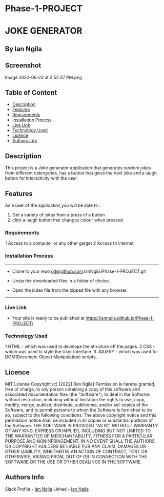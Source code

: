 # Phase-1-PROJECT
# JOKE GENERATOR

 ## By Ian Ngila
 
 
## Screenshot
Image 2022-06-23 at 2.52.47 PM.png

 ## Table of Content
 
 - [Description](#description)
 - [Features](#features)
 - [Requirements](#requirements)
 - [Installation Process](#installation-Process)
 - [Live Link](#Live-Link)
 - [Technology  Used](#technology-Used)
 - [Licence](#licence)
 - [Authors Info](#Authors-Info)
 
 ## Description
 This project is a Joke generator application that generates random jokes from different catergories, has a button that gives the next joke and a laugh button for interactivity with the user

## Features
As a user of the application,you will be able to :
1. Get a variety of jokes from a press of a button
2. click a laugh button that changes colour when pressed


 ###  Requirements
 1 Access to  a computer or any other garget
 2 Access to internet
 
 ### Installation Process
 ****
* Clone to your repo git@github.com:IanNgila/Phase-1-PROJECT.git

* Unzip the downloaded files in a folder of choice.

* Open the index file from the zipped file with any browser.
 ****

 ### Live Link
 - Your site is ready to be published at https://ianngila.github.io/Phase-1-PROJECT/
 
### Technology  Used
1 HTML - which was used to develope the structure off the pages.
2 CSS - which was used to style the User Interface.
3 JQUERY - which was used for DOM(Document Object Manipulation) scripts.


## Licence
MIT License
Copyright (c) [2022] [Ian Ngila]
Permission is hereby granted, free of charge, to any person obtaining a copy
of this software and associated documentation files (the "Software"), to deal
in the Software without restriction, including without limitation the rights
to use, copy, modify, merge, publish, distribute, sublicense, and/or sell
copies of the Software, and to permit persons to whom the Software is
furnished to do so, subject to the following conditions:
The above copyright notice and this permission notice shall be included in all
copies or substantial portions of the Software.
THE SOFTWARE IS PROVIDED "AS IS", WITHOUT WARRANTY OF ANY KIND, EXPRESS OR
IMPLIED, INCLUDING BUT NOT LIMITED TO THE WARRANTIES OF MERCHANTABILITY,
FITNESS FOR A PARTICULAR PURPOSE AND NONINFRINGEMENT. IN NO EVENT SHALL THE
AUTHORS OR COPYRIGHT HOLDERS BE LIABLE FOR ANY CLAIM, DAMAGES OR OTHER
LIABILITY, WHETHER IN AN ACTION OF CONTRACT, TORT OR OTHERWISE, ARISING FROM,
OUT OF OR IN CONNECTION WITH THE SOFTWARE OR THE USE OR OTHER DEALINGS IN THE
SOFTWARE.

## Authors Info
Slack Profile - [Ian Ngila](https://app.slack.com/client/T0101L740P4/D032Y1NLBJ6)
Linked - [Ian Ngila](https://www.linkedin.com/feed/)